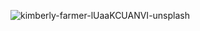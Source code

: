 ![kimberly-farmer-lUaaKCUANVI-unsplash](https://github.com/harshdeepjanjua/portfolio/assets/145364642/08403bef-3322-46b1-ba3f-81fba91480ff)
